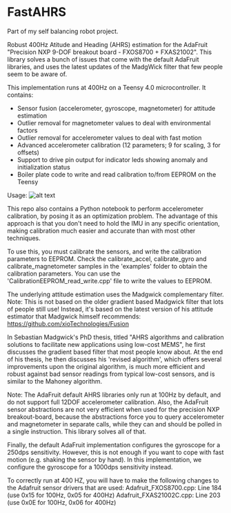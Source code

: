 # FastAHRS

Part of my self balancing robot project.

Robust 400Hz Atitude and Heading (AHRS) estimation for the AdaFruit 
"Precision NXP 9-DOF breakout board - FXOS8700 + FXAS21002".
This library solves a bunch of issues that come with the default AdaFruit
libraries, and uses the latest updates of the MadgWick filter that few people 
seem to be aware of.

This implementation runs at 400Hz on a Teensy 4.0 microcontroller.
It contains:
- Sensor fusion (accelerometer, gyroscope, magnetometer) for attitude estimation
- Outlier removal for magnetometer values to deal with environmental factors
- Outlier removal for accelerometer values to deal with fast motion
- Advanced accelerometer calibration (12 parameters; 9 for scaling, 3 for offsets)
- Support to drive pin output for indicator leds showing anomaly and initialization status
- Boiler plate code to write and read calibration to/from EEPROM on the Teensy

Usage:
![alt text](https://github.com/vspruyt/FastAhrs/raw/main/schema_pic.jpg "Example use")

This repo also contains a Python notebook to perform accelerometer calibration, by posing 
it as an optimization problem. The advantage of this approach is that you don't need to hold
the IMU in any specific orientation, making calibration much easier and accurate than with 
most other techniques.

To use this, you must calibrate the sensors, and write the calibration parameters
to EEPROM. Check the calibrate_accel, calibrate_gyro and calibrate_magnetometer samples
in the 'examples' folder to obtain the calibration parameters.
You can use the 'CalibrationEEPROM_read_write.cpp' file to write the values to EEPROM.

The underlying attitude estimation uses the Madgwick complementary filter.
Note: This is not based on the older gradient based Madgwick filter that lots of people 
still use! Instead, it's based on the latest version of his attitude estimator that 
Madgwick himself recommends: https://github.com/xioTechnologies/Fusion

In Sebastian Madgwick's PhD thesis, titled "AHRS algorithms and calibration solutions to
facilitate new applications using low-cost MEMS", he first discusses the gradient 
based filter that most people know about. At the end of his thesis, he then discusses his
'revised algorithm', which offers several improvements upon the original algorithm,
is much more efficient and robust against bad sensor readings from typical low-cost sensors,
and is similar to the Mahoney algorithm.

Note: The AdaFruit default AHRS libraries only run at 100Hz by default, and do
not support full 12DOF accelerometer calibration.  Also, the AdaFruit sensor 
abstractions are  not very efficient when used for the precision NXP breakout-board, 
because the abstractions force you to query accelerometer and magnetometer in separate 
calls, while they can and should be polled in a single instruction. 
This library solves all of that.

Finally, the default AdaFruit implementation configures the gyroscope for a 250dps 
sensitivity. However, this is not enough if you want to cope with fast motion 
(e.g. shaking the sensor by hand). In this implementation, we configure the gyroscope 
for a 1000dps sensitivity instead.

To correctly run at 400 HZ, you will have to make the following changes to the
Adafruit sensor drivers that are used:
Adafruit_FXOS8700.cpp: Line 184 (use 0x15 for 100Hz, 0x05 for 400Hz)
Adafruit_FXAS21002C.cpp: Line 203 (use 0x0E for 100Hz, 0x06 for 400Hz)